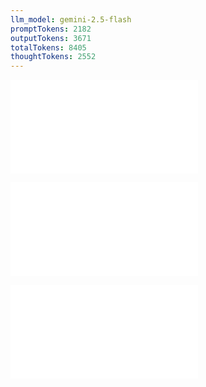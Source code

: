 ```yaml
---
llm_model: gemini-2.5-flash
promptTokens: 2182
outputTokens: 3671
totalTokens: 8405
thoughtTokens: 2552
---
```


![@](steps/API%20Specification.a9328d35.md)

![@](steps/_.aa6c7344.md)

![@](steps/response.5433cf65.md)